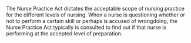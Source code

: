 The Nurse Practice Act dictates the acceptable scope of nursing practice for the different levels of nursing. When a nurse is questioning whether or not to perform a certain skill or perhaps is accused of wrongdoing, the Nurse Practice Act typically is consulted to find out if that nurse is performing at the accepted level of preparation.
